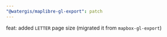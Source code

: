 ```yaml
---
"@watergis/maplibre-gl-export": patch
---
```


feat: added `LETTER` page size (migrated it from `mapbox-gl-export`)
